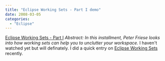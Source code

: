 ```yaml
---
title: "Eclipse Working Sets - Part I demo"
date: 2008-03-05
categories: 
  - "Eclipse"
---
```


[Eclipse Working Sets - Part I](http://live.eclipse.org/node/489) _Abstract: In this installment, Peter Friese looks into how working sets can help you to unclutter your workspace._ I haven't watched yet but will definately. I did a quick entry on [Eclipse Working Sets](http://mikehenke.com/machblog/index.cfm?event=showEntry&entryId=ECAFA7F7-19B9-BA51-EEDD52F4D2CA8135) recently.
